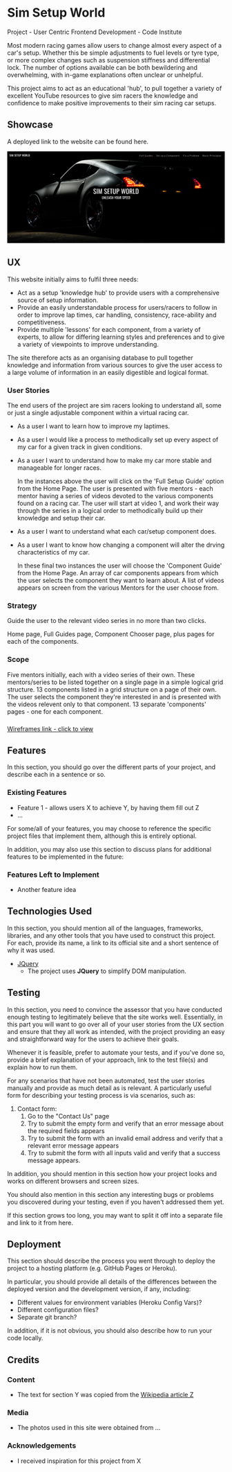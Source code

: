 # Sim Setup World

Project - User Centric Frontend Development - Code Institute

Most modern racing games allow users to change almost every aspect of a car's setup.  Whether this be simple adjustments to fuel levels or tyre type, or more complex changes such as suspension stiffness and differential lock. The number of options available 
can be both bewildering and overwhelming, with in-game explanations often unclear or unhelpful. 

This project aims to act as an educational 'hub', to pull together a variety of excellent YouTube resources to give sim racers the knowledge and confidence to make positive improvements to their sim racing car setups.  

## Showcase

A deployed link to the website can be found here.

![Site Preview](/assets/img/site-preview.png)

## UX
 
This website initially aims to fulfil three needs:

* Act as a setup 'knowledge hub' to provide users with a comprehensive source of setup information.
* Provide an easily understandable process for users/racers to follow in order to improve lap times, car handling, consistency, race-ability and competitiveness.
* Provide multiple 'lessons' for each component, from a variety of experts, to allow for differing learning styles and preferences and to give a variety of viewpoints to improve understanding.  

The site therefore acts as an organising database to pull together knowledge and information from various sources to give the user access to a large volume of information in an easily digestible and logical format.

### User Stories

The end users of the project are sim racers looking to understand all, some or just a single adjustable component within a virtual racing car.  

* As a user I want to learn how to improve my laptimes.
* As a user I would like a process to methodically set up every aspect of my car for a given track in given conditions.
* As a user I want to understand how to make my car more stable and manageable for longer races.

    In the instances above the user will click on the 'Full Setup Guide' option from the Home Page. The user is presented with five mentors - each mentor having a series of videos devoted to the various components found on a racing car.  The user will start at video 1, and work their way through the series in a logical order to methodically build up their knowledge and setup their car.

* As a user I want to understand what each car/setup component does.
* As a user I want to know how changing a component will alter the drving characteristics of my car.

    In these final two instances the user will choose the 'Component Guide' from the Home Page.  An array of car components appears from which the user selects the component they want to learn about. A list of videos appears on screen from the various Mentors for the user choose from.

### Strategy

Guide the user to the relevant video series in no more than two clicks.

Home page, Full Guides page, Component Chooser page, plus pages for each of the components.

### Scope

Five mentors initially, each with a video series of their own.  These mentors/series to be listed together on a single page in a simple logical grid structure.
13 components listed in a grid structure on a page of their own. The user selects the component they're interested in and is presented with the videos relevent only to that component.
13 separate 'components' pages - one for each component.

### 



[Wireframes link - click to view](https://github.com/AndyB-WHG/sim-setup-guide/blob/master/wireframes-sim-setup-world.pdf)

## Features

In this section, you should go over the different parts of your project, and describe each in a sentence or so.
 
### Existing Features
- Feature 1 - allows users X to achieve Y, by having them fill out Z
- ...

For some/all of your features, you may choose to reference the specific project files that implement them, although this is entirely optional.

In addition, you may also use this section to discuss plans for additional features to be implemented in the future:

### Features Left to Implement
- Another feature idea

## Technologies Used

In this section, you should mention all of the languages, frameworks, libraries, and any other tools that you have used to construct this project. For each, provide its name, a link to its official site 
and a short sentence of why it was used.

- [JQuery](https://jquery.com)
    - The project uses **JQuery** to simplify DOM manipulation.


## Testing

In this section, you need to convince the assessor that you have conducted enough testing to legitimately believe that the site works well. Essentially, in this part you will want to go over all of your user stories 
from the UX section and ensure that they all work as intended, with the project providing an easy and straightforward way for the users to achieve their goals.

Whenever it is feasible, prefer to automate your tests, and if you've done so, provide a brief explanation of your approach, link to the test file(s) and explain how to run them.

For any scenarios that have not been automated, test the user stories manually and provide as much detail as is relevant. A particularly useful form for describing your testing process is via scenarios, such as:

1. Contact form:
    1. Go to the "Contact Us" page
    2. Try to submit the empty form and verify that an error message about the required fields appears
    3. Try to submit the form with an invalid email address and verify that a relevant error message appears
    4. Try to submit the form with all inputs valid and verify that a success message appears.

In addition, you should mention in this section how your project looks and works on different browsers and screen sizes.

You should also mention in this section any interesting bugs or problems you discovered during your testing, even if you haven't addressed them yet.

If this section grows too long, you may want to split it off into a separate file and link to it from here.

## Deployment

This section should describe the process you went through to deploy the project to a hosting platform (e.g. GitHub Pages or Heroku).

In particular, you should provide all details of the differences between the deployed version and the development version, if any, including:
- Different values for environment variables (Heroku Config Vars)?
- Different configuration files?
- Separate git branch?

In addition, if it is not obvious, you should also describe how to run your code locally.


## Credits

### Content
- The text for section Y was copied from the [Wikipedia article Z](https://en.wikipedia.org/wiki/Z)

### Media
- The photos used in this site were obtained from ...

### Acknowledgements

- I received inspiration for this project from X
